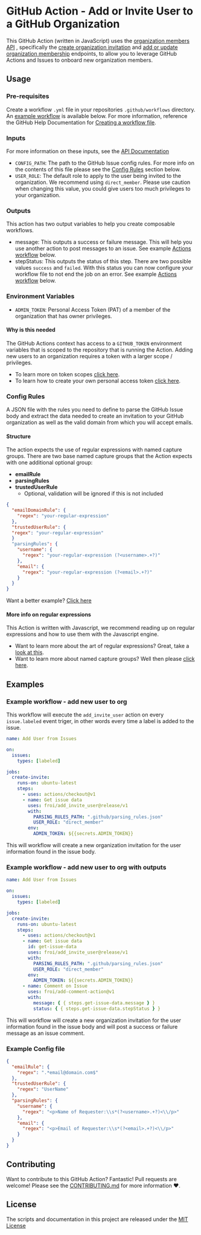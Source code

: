 # GitHub Action - Add or Invite User to a GitHub Organization

This GitHub Action (written in JavaScript) uses the [organization members API](https://developer.github.com/v3/orgs/members) , specifically the [create organization invitation](https://developer.github.com/v3/orgs/members/#create-organization-invitation) and [add or update organization membership](https://developer.github.com/v3/orgs/members/#add-or-update-organization-membership) endpoints, to allow you to leverage GitHub Actions and Issues to onboard new organization members.

<!-- Add test badge once proper tests are added -->

## Usage

### Pre-requisites

Create a workflow `.yml` file in your repositories `.github/workflows` directory. An [example workflow](#example-workflow---add-new-user-to-org) is available below. For more information, reference the GitHub Help Documentation for [Creating a workflow file](https://help.github.com/en/articles/configuring-a-workflow#creating-a-workflow-file).

### Inputs

For more information on these inputs, see the [API Documentation](https://developer.github.com/v3/repos/releases/#input-2)

- `CONFIG_PATH`: The path to the GitHub Issue config rules. For more info on the contents of this file please see the [Config Rules](#config-rules) section below.
- `USER_ROLE`: The default role to apply to the user being invited to the organization. We recommend using `direct_member`. Please use caution when changing this value, you could give users too much privileges to your organization.

### Outputs

This action has two output variables to help you create composable workflows.

- message: This outputs a success or failure message. This will help you use another action to post messages to an issue. See example [Actions workflow](#example-workflow---add-new-user-to-org-with-outputs) below.
- stepStatus: This outputs the status of this step. There are two possible values `success` and `failed`. With this status you can now configure your workflow file to not end the job on an error. See example [Actions workflow](#example-workflow---add-new-user-to-org-with-outputs) below.

### Environment Variables

- `ADMIN_TOKEN`: Personal Access Token (PAT) of a member of the organization that has owner privileges.

#### Why is this needed

The GitHub Actions context has access to a `GITHUB_TOKEN` environment variables that is scoped to the repository that is running the Action. Adding new users to an organization requires a token with a larger scope / privileges.

- To learn more on token scopes [click here](https://developer.github.com/apps/building-oauth-apps/understanding-scopes-for-oauth-apps/#available-scopes).
- To learn how to create your own personal access token [click here](https://help.github.com/en/github/authenticating-to-github/creating-a-personal-access-token-for-the-command-line).

### Config Rules

A JSON file with the rules you need to define to parse the GitHub Issue body and extract the data needed to create an invitation to your GitHub organization as well as the valid domain from which you will accept emails.

#### Structure

The action expects the use of regular expressions with named capture groups. There are two base named capture groups that the Action expects with one additional optional group:

- **emailRule**
- **parsingRules**
- **trustedUserRule**
  - Optional, validation will be ignored if this is not included

```JSON
{
  "emailDomainRule": {
    "regex": "your-regular-expression"
  },
  "trustedUserRule": {
  "regex": "your-regular-expression"
  }
  "parsingRules": {
    "username": {
      "regex": "your-regular-expression (?<username>.+?)"
    },
    "email": {
      "regex": "your-regular-expression (?<email>.+?)"
    }
  }
}
```

Want a better example? [Click here](#example-config-file)

#### More info on regular expressions

This Action is written with Javascript, we recommend reading up on regular expressions and how to use them with the Javascript engine.

- Want to learn more about the art of regular expressions? Great, take a [look at this](https://javascript.info/regular-expressions).
- Want to learn more about named capture groups? Well then please [click here](https://javascript.info/regexp-groups#named-groups).

## Examples

### Example workflow - add new user to org

This workflow will execute the `add_invite_user` action on every `issue.labeled` event triger, in other words every time a label is added to the issue.

```yaml
name: Add User from Issues

on:
  issues:
    types: [labeled]

jobs:
  create-invite:
    runs-on: ubuntu-latest
    steps:
      - uses: actions/checkout@v1
      - name: Get issue data
        uses: froi/add_invite_user@release/v1
        with:
          PARSING_RULES_PATH: ".github/parsing_rules.json"
          USER_ROLE: "direct_member"
        env:
          ADMIN_TOKEN: ${{secrets.ADMIN_TOKEN}}
```

This will workflow will create a new organization invitation for the user information found in the issue body.

### Example workflow - add new user to org with outputs

```yaml
name: Add User from Issues

on:
  issues:
    types: [labeled]

jobs:
  create-invite:
    runs-on: ubuntu-latest
    steps:
      - uses: actions/checkout@v1
      - name: Get issue data
        id: get-issue-data
        uses: froi/add_invite_user@release/v1
        with:
          PARSING_RULES_PATH: ".github/parsing_rules.json"
          USER_ROLE: "direct_member"
        env:
          ADMIN_TOKEN: ${{secrets.ADMIN_TOKEN}}
      - name: Comment on Issue
        uses: froi/add-comment-action@v1
        with:
          message: { { steps.get-issue-data.message } }
          status: { { steps.get-issue-data.stepStatus } }
```

This will workflow will create a new organization invitation for the user information found in the issue body and will post a success or failure message as an issue comment.

### Example Config file

```JSON
{
  "emailRule": {
    "regex": ".*email@domain.com$"
  },
  "trustedUserRule": {
    "regex": "UserName"
  },
  "parsingRules": {
    "username": {
      "regex": "<p>Name of Requester:\\s*(?<username>.+?)<\\/p>"
    },
    "email": {
      "regex": "<p>Email of Requester:\\s*(?<email>.+?)<\\/p>"
    }
  }
}
```

## Contributing

Want to contribute to this GitHub Action? Fantastic! Pull requests are welcome! Please see the [CONTRIBUTING.md](CONTRIBUTING.md) for more information :heart:.

## License

The scripts and documentation in this project are released under the [MIT License](LICENSE)
